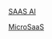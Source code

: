 [SAAS AI](https://www.youtube.com/watch?v=9UFx1R4tMvs)

[MicroSaaS](https://www.youtube.com/watch?v=ndqX4vbR7Rc)
